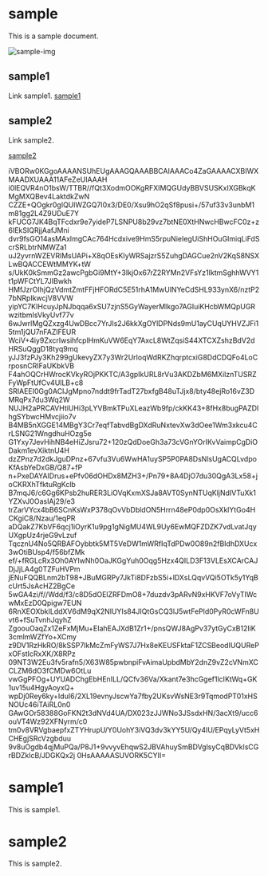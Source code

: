 <!-- begin-part markdown ./sample-index.md -->
# sample

This is a sample document.

![sample-img](./images/sample-img.png)

## sample1

Link sample1.
[sample1](./sample1.html)

## sample2

Link sample2.

[sample2](./sub/sample2.html)
<!-- end-part -->

<!-- begin-part image ./images/sample-img.png -->
iVBORw0KGgoAAAANSUhEUgAAAGQAAABBCAIAAACo4ZaGAAAACXBIWXMAADXUAAA11AFeZeUIAAAH
i0lEQVR4nO1bsW/TTBR//fQt3XodmOOKgRFXIMQGUdyBBVSUSKxIXGBkqKMgMXQBev4LaktdkZwN
CZZE+QOgkr0gIQUlWZGQ7I0x3/DE0/Xsu9hO2qSf8pusi+/57uf33v3unbM1m81gg2L4Z9UDuE7Y
kFUCG7JK4BqTFcdxr9e7yideP7LSNPU8b29vz7btNE0XtHNwcHBwcFC0z+z6IEkSIQRjjAafJMni
dvr9fsGO14asMAxlmgCAc764Hcdxive9HmS5rpuNieIegUiShHOuGImiqLiFdScrSRLbtrNMWZa1
uJ2yvrnWZEVRlMsUAPi+X8qOEsKIyWRSajzrS5ZuhgDAGCue2nV2KqS8NSXLwBQACCEWtMMYK+tW
s/UkK0kSmmGz2awcPgbGi9MtY+3IkjOx67rZ2RYMn2VFsYz1IktmSghhWVY1t1pWFCtYL7JIBwkh
HMfJzrOIhjQzVdmtZmtFFjHFORdC5E51rhA1MwUlNYeCdSHL933ynX6/nztP27bNRpIkwcjV8VVW
yipYC7KIHcuyJpNJbqqa6xSU7zjnS5GyWayerMlkgo7AGIuiKHcbWMQpUGRwzitbmIsVkyUvf77v
6wJwrlMgQZxzg4UwDBcc7YrJIs2J6kkXgOYlDPNds9mU1ayCUqUYHVZJFi15tm1jQU7nFAZlFEUR
WciV+4iy9ZxcrIwsihfcplHmKuVW6EqY7AxcL8WtZqsiS44XTCXZshzBdV2dHRSuQggD18tyq9mq
yJJ3fzPJy3Kh299gUkevyZX7y3Wr2UrIoqWdRKZhqrptcxiG8DdCDQFo4LoCrposnCRIFaUKbkVB
F4ahOQCrHWrocKVkyROjPKKTC/A3gpIkURL8rVu3AKDZbM6MXilznTUSRZFyWpFtUfCv4UlLB+c8
SRIAEEI0Gg0ACIJgMpno7nddt9frTadT27bxfgB48uTJjx8/bty48ejRo16vZ3DMRqPx7du3Wq2W
NUJH2aPRCAVHtiUHi3pLYVBmkTPuXLeazWb9fp/ckKK43+8fHx8bugPAZDIhgSYbwcHMvcjiio7v
B4MB5nXGGE14MBgY3Cr7eqfTabvdBgDXdRuNxtevXw3dOee1Wm3xkcu4CrLSNG21WngdhuHOzg5e
G1Yxy7JevHihNB4eHiZJsru72+120zQdDoeGh3a73cVGnYOrIKvVaimpCgDiODakm1evXiktnU4H
dzZPnz7d2dkJguDPnz+67vfu3Vu6WwHA1uySP5P0PA8DsNlsUgACQLvdpoKfAsbYeDxGB/Q87+fP
n+PxeDAYAIDrus+ePfv06dOHDx8MZH3+/Pn79+8A4DjO7du30QgA3Lx58+joCKRXhTfktuRgKclb
B7mqJ6/c6Gg6KPsb2huRER3LiOVqKxmXSJa8AVT0SynNTUqKljNdIVTuXk1YZXvJ0OasIAj29/e3
trZarVYcx4bB6SCnKsWxP378qOvVbDbldON5Hrrn48eP0dp0OsXklYtGo4HCKgiC8/Nzau/1eqPR
aDQakZ7KbVF6qcj1iOyrK1u9pg1gNigMU4WL9Uy6EwMQFZDZK7vdLvatJqyUXgpUz4rjeG9vLzuf
TqcznU4No5QRBAFOybbtk5MT5VeDW1mWRfIqTdPDw0O89n2fBIdhDXUcx3wOtiBUsp4/f56bfZMk
ef/+fRGLcRx3Oh0AYIwNh0OaJKGgYuh0Oqg5Hzx4QILD3F13VLEsXCArCAJDjJjLA4g0TZFuHVPm
jENuFQQBLnm2bT98+JBuMGRPy7JkTi8DFzbS5i+lDXsLQqvVQi5OTk5y1YqBcUrt5JsAcHZ2BgCe
5wGA4zi/f//Wdd/f3/c8D5dOElZRFDmO8+7duzdv3pARvN9xHKVF7oVyTIWcwMxEzD0Qpigw7EUN
6RnXEOXbkILddXV6dM9qX2NlUYIs84JIQtGsCQ3lJ5wtFePld0PyR0cWFn8Uvt6+fSuTvnhJqyhZ
ZgoouOaqZx1ZeFxMjMu+EIahEAJXdB1Zr1+/pnsQWJ8AgPv37ytGyCxB12IiK3cmlmWZfYo+XCmy
z9DV1RzHkRO/8kSSP7lkMcZmFyWS7J7Hx8eKEUSFktaF1ZCSBeodIUQURePxOFstIcRxXK/X8RPz
09NT3W2Eu3fv5rafn5/X63W85pwbnpiFvAimaUpbdMbY2dnZ9vZ2cVNmXCCLZM6dO3fCMDw6OtLu
vwGgPFOg+UYUADChgEbHEnILL/QCfv36Va/Xkant7e3hcGgef1lcIKtWq+GK1uv15u4HgyAoyxQ+
wpDj0Rey6ky+IduI6/2XL19evnyJscwYa7fby2UKsvWsNE3r9TqmodPT01xHSNOUc46iTAiRL0n0
GAwGOr58388GoFKN2t3dNVd4UA/DX023zJJWNo3JSsdxHN/3acXt9/ucc6ouVT4Wz92XFNyrm/c0
tm0v8VRVgbaepfxZTYHrupU/Y0UohY3iVQ3dv3kYY5U/Qy4IU/EPqyLyVt5xHCHEgjSRcVzgbduu
9v8uOgdb4qjMuPQa/P8J1+9vvyvEhqwS2JBVAhuySmBDVglsyCqBDVklsCGrBDZklcB/JDGKQx2j
0HsAAAAASUVORK5CYII=
<!-- end-part -->

<!-- begin-part markdown ./sample1.md -->
# sample1

This is sample1.
<!-- end-part -->

<!-- begin-part markdown ./sub/sample2.md -->
# sample2

This is sample2.
<!-- end-part -->


